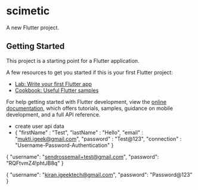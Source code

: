 # scimetic

A new Flutter project.

## Getting Started

This project is a starting point for a Flutter application.

A few resources to get you started if this is your first Flutter project:

- [Lab: Write your first Flutter app](https://docs.flutter.dev/get-started/codelab)
- [Cookbook: Useful Flutter samples](https://docs.flutter.dev/cookbook)

For help getting started with Flutter development, view the
[online documentation](https://docs.flutter.dev/), which offers tutorials,
samples, guidance on mobile development, and a full API reference.

- create user api data
- {
  "firstName" : "Test",
  "lastName" : "Hello",
  "email" : "mukti.igeek@gmail.com",
  "password" : "Test@123",
  "connection" : "Username-Password-Authentication"
  }

{
"username": "sendrossemail+test@gmail.com",
"password": "RQFtvmZ4!phtJB8q"
}

{
"username": "kiran.igeektech@gmail.com",
"password": "Password@123"
}
